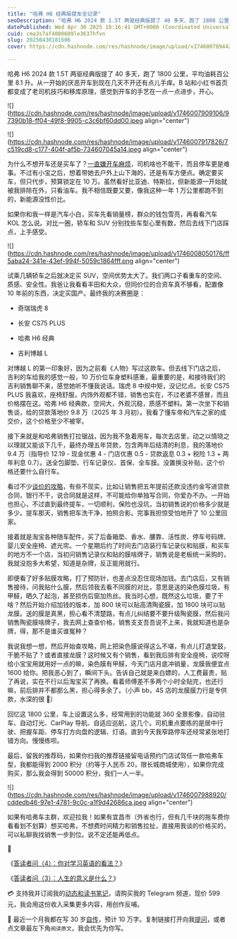 ```yaml
---
title: "哈弗 H6 经典版提车全记录"
seoDescription: "哈弗 H6 2024 款 1.5T 两驱经典版提了 40 多天，跑了 1800 公里，平均油耗百公里 8.1 升。车上设置这么多，经常用到的功能只有 360 全景影像，自动灯光、CarPlay 导航、自适应巡航。"
datePublished: Wed Apr 30 2025 10:16:41 GMT+0000 (Coordinated Universal Time)
cuid: cma3s7af4000609le3637hfvn
slug: 20250430181606
cover: https://cdn.hashnode.com/res/hashnode/image/upload/v1746007894427/fc8cd8fc-f960-4c25-ae9f-b436daec0734.jpeg

---
```


哈弗 H6 2024 款 1.5T 两驱经典版提了 40 多天，跑了 1800 公里，平均油耗百公里 8.1 升。从一开始的厌恶开车到现在几天不开还有点儿手痒。B 站和小红书首页都变成了老司机技巧和移库原理，感觉到开车的手艺在一点一点进步，开心。

![](https://cdn.hashnode.com/res/hashnode/image/upload/v1746007909106/97390b18-ff04-49f8-9905-c3c6bf60dd00.jpeg align="center")

![](https://cdn.hashnode.com/res/hashnode/image/upload/v1746007917826/7c519cd8-c177-404f-af5b-734607045a14.jpeg align="center")

为什么不想开车还是买车了？[一直嫌开车麻烦](https://mp.weixin.qq.com/s/du54Dj8ndzuzSr5IeQraTw)，司机啥也不能干，而且停车更是难事。不过有小宝之后，想着带她去户外上山下海的，还是有车方便点。确定要买车，但只代步，预算锁定在 10 万。虽然看好比亚迪、特斯拉，但新能源一开始就被我排除在外，只看油车。我不相信既要又要，像我这种一年 1 万公里都跑不到的，新能源没性价比。

如果你和我一样是汽车小白，买车先看销量榜，群众的钱包雪亮，再看看汽车 KOL 怎么说。对比一圈，轿车和 SUV 分别找些车型心里有数，然后去线下门店踩点，上手感受。

![](https://cdn.hashnode.com/res/hashnode/image/upload/v1746008050176/ff5aba24-341e-43ef-994f-5059c1864fff.png align="center")

试乘几辆轿车之后就决定买 SUV，空间优势太大了。我们两口子看重车的空间、质感、安全性。我爸让我看看丰田和大众，但同价位的合资车真不够看，配置像 10 年前的东西，决定买国产。最终我的决赛圈是：

* 奇瑞瑞虎 8
    
* 长安 CS75 PLUS
    
* 哈弗 H6 经典
    
* 吉利博越 L
    

对博越 L 的第一印象好，因为之前看《人物》写过这款车。但去线下门店之后，吉利的车给我的感觉一般，10 万价位车身塑料感重，最重要的是，和接待我们的吉利销售聊不来，感觉她听不懂我说话。瑞虎 8 中规中矩，没记忆点。长安 CS75 PLUS 我喜欢，座椅舒服，内饰外观都不错，销售也实在，不过老婆不感冒，而且价格摆在这。哈弗 H6 经典款，空间大，外观沉稳，质感不塑料。第一次坐下和销售谈，给的贷款落地价 9.8 万（2025 年 3 月初）。我看了懂车帝和汽车之家的成交价，这个价格至少不被宰。

接下来就是和哈弗销售打拉锯战，因为我不急着用车，每次去店里，动之以情晓之以理就又能谈下几千，最终办理五年贷款，包含两年后结清的利息，我的落地价 9.4 万（指导价 12.19 - 现金优惠 4 - 门店优惠 0.5 - 贷款返息 0.3 + 税险 1.3 + 两年利息 0.7）。送全包脚垫、行车记录仪、首保、全车膜。没置换没补贴，这个价格还要什么自行车。

看过不少[谈价的攻略](https://www.bilibili.com/video/BV1vBpgeME8t)，有些不现实，比如让销售把五年提前还款没违约金写进贷款合同，银行不干，说合同就是这样，不可能给你单独写合同，你爱办不办。一开始也担心，不过直到最终提车，一切顺利，保险也没坑，当初销售说的价格多少就是多少。提车那天，销售把车洗干净，拍照合影。完事我担惊受怕地开了 10 公里回家。

接着就是淘宝各种随车配件，买了后备箱垫、香水、腰靠、活性炭、停车号码牌、婴儿安全座椅、遮光帘。一个星期后约了时间去门店装行车记录仪和贴膜，和买车的地方不一个店，当初问销售记录仪和贴的膜啥牌子，销售说是老板统一采购的，我就没抱多大希望，知道是杂牌，反正能用就行。

即便看了好多贴膜攻略，打了预防针，也差点没忍住现场加钱。去门店后，又有销售接待，问我贴什么膜，然后领我去看不同膜的对比，意思是送的染色膜垃圾，有甲醛，晒久了起泡，甚至损伤后窗加热丝。我当时心想，既然这么垃圾，要了干啥？然后开始介绍加钱的版本，加 800 块可以贴高清陶瓷膜，加 1800 块可以贴龙膜。送的膜是真黑，担心看不清楚路，有点儿纠结要不要升级陶瓷膜，然后我问销售陶瓷膜啥牌子，我去网上查查价格，销售支支吾吾说不上来，我就知道也是杂牌，得，那不是谁买谁冤种？

我说我想一想，然后开始查攻略，网上把染色膜说得这么不堪，有点儿打退堂鼓，干脆不贴了？或者直接龙膜？这时候又有个销售，看到我后排有安全座椅，说哎呀给小宝宝用就用好一点的嘛，染色膜有甲醛，今天门店月底冲销量，龙膜我便宜点 1600 给你。把我恶心到了，瞬间下头。告诉自己就是来白嫖的，人工费最贵，贴了再说，实在不行以后淘宝买了再换。看着师傅差不多两个小时全贴完，也还行嘛，前后排并不都那么黑，担心得多余了。（小声 bb，4S 店的龙膜膜力行是专供款，水深的很 🙂）

回忆这 1800 公里，车上设置这么多，经常用到的功能就 360 全景影像，自动驻车、自动灯光、CarPlay 导航、自适应巡航，这几个。司机重点要练的是居中行驶、把握车距、停车打方向盘的逻辑、灯语。直到今天我窄路停车还经常紧张地打错方向。慢慢练呗。

最后，留我的推荐码，如果你扫我的推荐链接留电话预约门店试驾任一款哈弗车型，我都能得到 2000 积分（约等于人民币 20，限长城商城使用），如果你完成购买，那么我会得到 50000 积分，我们一人一半。

![](https://cdn.hashnode.com/res/hashnode/image/upload/v1746007988920/cddedb46-97e1-4781-9c0c-a1f9d42686ca.jpeg align="center")

如果有哈弗车主群，欢迎拉我！如果有宜昌市（外省也行，但有几千块的拖车费你看看划不划算）想买哈弗，不想费时间精力和销售拉扯，直接用我谈的价格买的，可以私聊我找销售一步到位。说不定还能再低点。

🔗

《[答读者问（4）：你对学习英语的看法？](https://mp.weixin.qq.com/s/DPHoEvy6SqhbUqZKXYM4oA)》

《[答读者问（3）：人生的意义是什么？](https://mp.weixin.qq.com/s/RWoLpXIa-O2inQF3jI3sqg)》

💳 支持我并订阅我的[动态和读书笔记](https://mp.weixin.qq.com/s/u9sg3KBe9k3L3oOUZcRd5w)，请购买我的 Telegram 频道，现价 599 元，我会用这份收入采集更多内容，用创作反哺。

📖 最近一个月我都在写 30 岁[自传](https://mp.weixin.qq.com/s?__biz=MzI3MzU5MDA1OQ==&mid=2247488741&idx=1&sn=3aca11b2f15bcb82156b45c8a69ae937&chksm=eb21a6a1dc562fb7bbf6242bc1a68995eba7b560a49627ac031e129b33aa29a624896186a2a3#rd)，预计 10 万字。复制链接打开向我[提问](https://wj.qq.com/s2/15897499/4fe9/)，或者点文章最左下角`阅读原文`，我会优先为你写。
